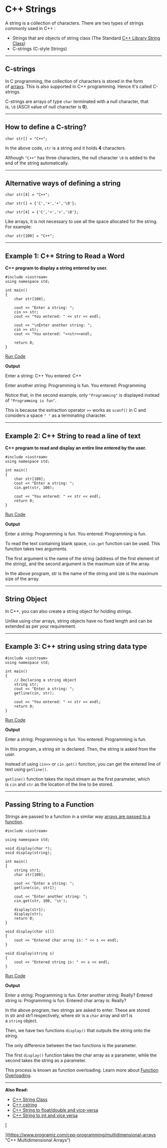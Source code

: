 # C++ Strings

A string is a collection of characters. There are two types of strings commonly used in C++ :

- Strings that are objects of string class (The Standard [C++ Library String Class](https://www.programiz.com/cpp-programming/string-class))
- C-strings (C-style Strings)

---

## C-strings

In C programming, the collection of characters is stored in the form of [arrays](https://www.programiz.com/c-programming/c-arrays). This is also supported in C++ programming. Hence it's called C-strings.

C-strings are arrays of type `char` terminated with a null character, that is, `\0` (ASCII value of null character is **0**).

---

## How to define a C-string?

```
char str[] = "C++";
```

In the above code, `str` is a string and it holds **4** characters.

Although `"C++"` has three characters, the null character `\0` is added to the end of the string automatically.

---

## Alternative ways of defining a string

```
char str[4] = "C++";
     
char str[] = {'C','+','+','\0'};

char str[4] = {'C','+','+','\0'};
```

Like arrays, it is not necessary to use all the space allocated for the string. For example:

```
char str[100] = "C++";
```

---

## Example 1: C++ String to Read a Word

**C++ program to display a string entered by user.**

```
#include <iostream>
using namespace std;

int main()
{
    char str[100];

    cout << "Enter a string: ";
    cin >> str;
    cout << "You entered: " << str << endl;

    cout << "\nEnter another string: ";
    cin >> str;
    cout << "You entered: "<<str<<endl;

    return 0;
}
```

[Run Code](https://www.programiz.com/cpp-programming/online-compiler)

**Output**

Enter a string: C++
You entered: C++

Enter another string: Programming is fun.
You entered: Programming

Notice that, in the second example, only `"Programming"` is displayed instead of `"Programming is fun"`.

This is because the extraction operator `>>` works as `scanf()` in C and considers a space `" "` as a terminating character.

---

## Example 2: C++ String to read a line of text

**C++ program to read and display an entire line entered by the user.**

```
#include <iostream>
using namespace std;

int main()
{
    char str[100];
    cout << "Enter a string: ";
    cin.get(str, 100);

    cout << "You entered: " << str << endl;
    return 0;
}
```

[Run Code](https://www.programiz.com/cpp-programming/online-compiler)

**Output**

Enter a string: Programming is fun.
You entered: Programming is fun.

To read the text containing blank space, `cin.get` function can be used. This function takes two arguments.

The first argument is the name of the string (address of the first element of the string), and the second argument is the maximum size of the array.

In the above program, str is the name of the string and `100` is the maximum size of the array.

---

## String Object

In C++, you can also create a string object for holding strings.

Unlike using char arrays, string objects have no fixed length and can be extended as per your requirement.

---

## Example 3: C++ string using string data type

```
#include <iostream>
using namespace std;

int main()
{
    // Declaring a string object
    string str;
    cout << "Enter a string: ";
    getline(cin, str);

    cout << "You entered: " << str << endl;
    return 0;
}
```

[Run Code](https://www.programiz.com/cpp-programming/online-compiler)

**Output**

Enter a string: Programming is fun.
You entered: Programming is fun.

In this program, a string str is declared. Then, the string is asked from the user.

Instead of using `cin>>` or `cin.get()` function, you can get the entered line of text using `getline()`.

`getline()` function takes the input stream as the first parameter, which is `cin` and `str` as the location of the line to be stored.

---

## Passing String to a Function

Strings are passed to a function in a similar way [arrays are passed to a function](https://www.programiz.com/cpp-programming/passing-arrays-function).

```
#include <iostream>

using namespace std;

void display(char *);
void display(string);

int main()
{
    string str1;
    char str[100];

    cout << "Enter a string: ";
    getline(cin, str1);

    cout << "Enter another string: ";
    cin.get(str, 100, '\n');

    display(str1);
    display(str);
    return 0;
}

void display(char s[])
{
    cout << "Entered char array is: " << s << endl;
}

void display(string s)
{
    cout << "Entered string is: " << s << endl;
}
```

[Run Code](https://www.programiz.com/cpp-programming/online-compiler)

**Output**

Enter a string:  Programming is fun.
Enter another string:  Really?
Entered string is: Programming is fun.
Entered char array is: Really?

In the above program, two strings are asked to enter. These are stored in str and str1 respectively, where str is a `char` array and str1 is a `string` object.

Then, we have two functions `display()` that outputs the string onto the string.

The only difference between the two functions is the parameter.

The first `display()` function takes the char array as a parameter, while the second takes the string as a parameter.

This process is known as function overloading. Learn more about [Function Overloading](https://www.programiz.com/cpp-programming/function-overloading).

---

**Also Read:**

- [C++ String Class](https://www.programiz.com/cpp-programming/string-class)
- [C++ cstring](https://www.programiz.com/cpp-programming/library-function/cstring)
- [C++ String to float/double and vice-versa](https://www.programiz.com/cpp-programming/string-float-conversion)
- [C++ String to int and vice versa](https://www.programiz.com/cpp-programming/string-int-conversion)

[

  


](https://www.programiz.com/cpp-programming/multidimensional-arrays "C++ Multidimensional Arrays")